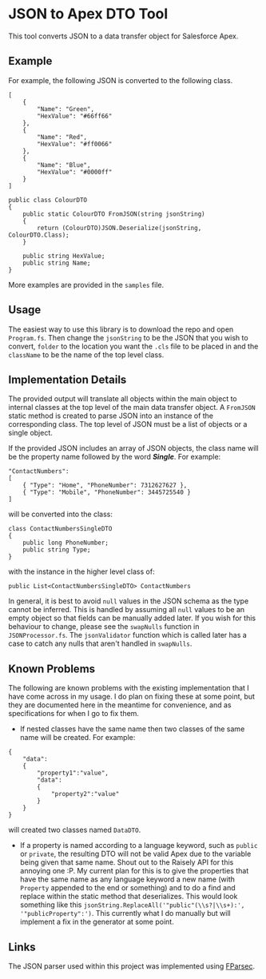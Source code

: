 # JSON to Apex DTO Tool

This tool converts JSON to a data transfer object for Salesforce Apex.

## Example

For example, the following JSON is converted to the following class.

```
[
    {
        "Name": "Green",
        "HexValue": "#66ff66"
    },
    {
        "Name": "Red",
        "HexValue": "#ff0066"
    },
    {
        "Name": "Blue",
        "HexValue": "#0000ff"
    }
]
```

```
public class ColourDTO
{
    public static ColourDTO FromJSON(string jsonString)
    {
        return (ColourDTO)JSON.Deserialize(jsonString, ColourDTO.Class);
    }

    public string HexValue;
    public string Name;
}
```

More examples are provided in the `samples` file.

## Usage

The easiest way to use this library is to download the repo and open `Program.fs`. Then change the `jsonString` to be the JSON that you wish to convert, `folder` to the location you want the `.cls` file to be placed in and the `className` to be the name of the top level class.

## Implementation Details

The provided output will translate all objects within the main object to internal classes at the top level of the main data transfer object. A `FromJSON` static method is created to parse JSON into an instance of the corresponding class. The top level of JSON must be a list of objects or a single object.

If the provided JSON includes an array of JSON objects, the class name will be the property name followed by the word ***Single***. For example:

```
"ContactNumbers":
[
    { "Type": "Home", "PhoneNumber": 7312627627 },
    { "Type": "Mobile", "PhoneNumber": 3445725540 }
]
```

will be converted into the class:

```
class ContactNumbersSingleDTO
{
    public long PhoneNumber;
    public string Type;
}
```

with the instance in the higher level class of:

```
public List<ContactNumbersSingleDTO> ContactNumbers
```

In general, it is best to avoid `null` values in the JSON schema as the type cannot be inferred. This is handled by assuming all `null` values to be an empty object so that fields can be manually added later. If you wish for this behaviour to change, please see the `swapNulls` function in `JSONProcessor.fs`. The `jsonValidator` function which is called later has a case to catch any nulls that aren't handled in `swapNulls`.

## Known Problems

The following are known problems with the existing implementation that I have come across in my usage. I do plan on fixing these at some point, but they are documented here in the meantime for convenience, and as specifications for when I go to fix them.

- If nested classes have the same name then two classes of the same name will be created. For example:

```
{
    "data":
    {
        "property1":"value",
        "data":
        {
            "property2":"value"
        }
    }
}
```

will created two classes named `DataDTO`.

- If a property is named according to a language keyword, such as `public` or `private`, the resulting DTO will not be valid Apex due to the variable being given that same name. Shout out to the Raisely API for this annoying one :P. My current plan for this is to give the properties that have the same name as any language keyword a new name (with `Property` appended to the end or something) and to do a find and replace within the static method that deserializes. This would look something like this `jsonString.ReplaceAll('"public"(\\s?|\\s+):', '"publicProperty":')`. This currently what I do manually but will implement a fix in the generator at some point.

## Links

The JSON parser used within this project was implemented using [FParsec](https://github.com/stephan-tolksdorf/fparsec).